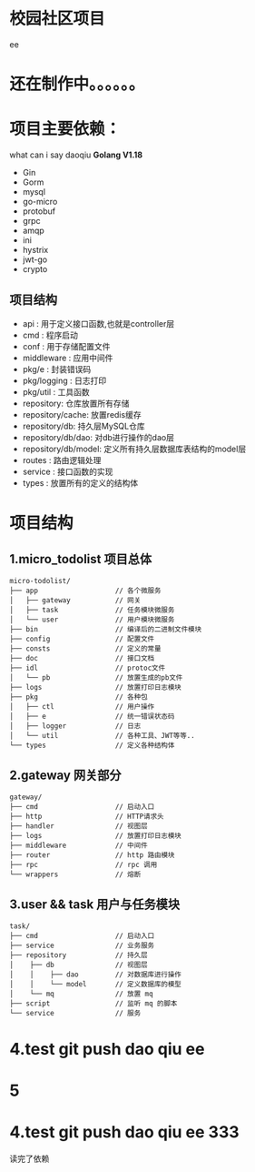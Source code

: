 # 校园社区项目
ee
# 还在制作中。。。。。。

# 项目主要依赖：
 what can i say
 daoqiu
**Golang V1.18**

- Gin
- Gorm
- mysql
- go-micro
- protobuf
- grpc
- amqp
- ini
- hystrix
- jwt-go
- crypto





## 项目结构


- api : 用于定义接口函数,也就是controller层
- cmd : 程序启动
- conf : 用于存储配置文件
- middleware : 应用中间件
- pkg/e : 封装错误码
- pkg/logging : 日志打印
- pkg/util : 工具函数
- repository: 仓库放置所有存储
- repository/cache: 放置redis缓存
- repository/db: 持久层MySQL仓库
- repository/db/dao: 对db进行操作的dao层
- repository/db/model: 定义所有持久层数据库表结构的model层
- routes : 路由逻辑处理
- service : 接口函数的实现
- types : 放置所有的定义的结构体

# 项目结构
## 1.micro_todolist 项目总体
```
micro-todolist/
├── app                   // 各个微服务
│   ├── gateway           // 网关
│   ├── task              // 任务模块微服务
│   └── user              // 用户模块微服务
├── bin                   // 编译后的二进制文件模块
├── config                // 配置文件
├── consts                // 定义的常量
├── doc                   // 接口文档
├── idl                   // protoc文件
│   └── pb                // 放置生成的pb文件
├── logs                  // 放置打印日志模块
├── pkg                   // 各种包
│   ├── ctl               // 用户操作
│   ├── e                 // 统一错误状态码
│   ├── logger            // 日志
│   └── util              // 各种工具、JWT等等..
└── types                 // 定义各种结构体
```

## 2.gateway 网关部分
```
gateway/
├── cmd                   // 启动入口
├── http                  // HTTP请求头
├── handler               // 视图层
├── logs                  // 放置打印日志模块
├── middleware            // 中间件
├── router                // http 路由模块
├── rpc                   // rpc 调用
└── wrappers              // 熔断
```

## 3.user && task 用户与任务模块
```
task/
├── cmd                   // 启动入口
├── service               // 业务服务
├── repository            // 持久层
│    ├── db               // 视图层
│    │    ├── dao         // 对数据库进行操作
│    │    └── model       // 定义数据库的模型
│    └── mq               // 放置 mq
├── script                // 监听 mq 的脚本
└── service               // 服务
```


# 4.test git push dao qiu ee
# 5
# 4.test git push dao qiu ee 333
读完了依赖
